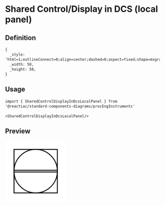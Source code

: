 # Shared Control/Display in DCS (local panel)

## Definition

```
{
  _style: 'html=1;outlineConnect=0;align=center;dashed=0;aspect=fixed;shape=mxgraph.pid2inst.sharedCont;mounting=local',
  _width: 50,
  _height: 50,
}
```

## Usage

```
import { SharedControlDisplayInDcsLocalPanel } from '@reactiac/standard-components-diagrams/procEngInstruments'

<SharedControlDisplayInDcsLocalPanel/>
```

## Preview

<img src="./shared-control-display-in-dcs-local-panel.png" width="200"/>
